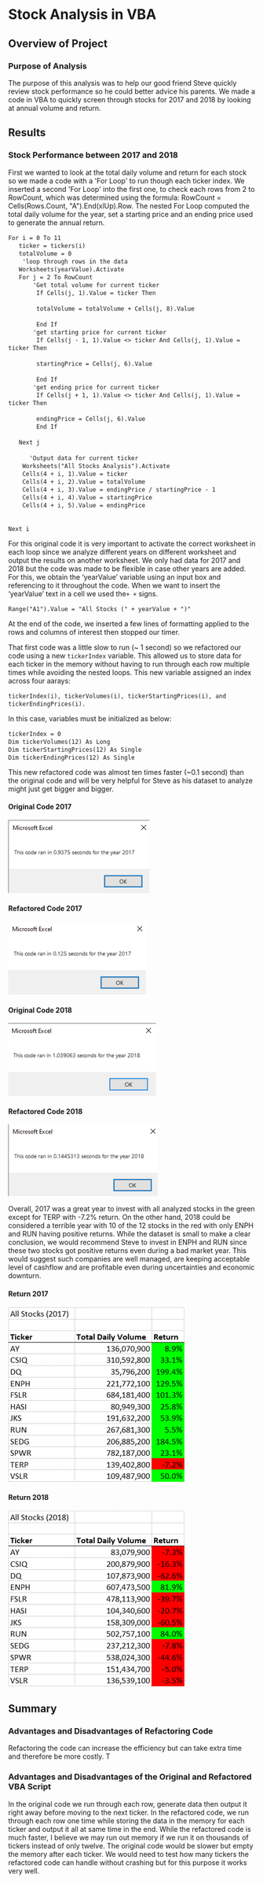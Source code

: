 # Stock Analysis in VBA

## Overview of Project

### Purpose of Analysis
The purpose of this analysis was to help our good friend Steve quickly review stock performance so he could better advice his parents. We made a code in VBA to quickly screen through stocks for 2017 and 2018 by looking at annual volume and return.

## Results

### Stock Performance between 2017 and 2018
First we wanted to look at the total daily volume and return for each stock so we made a code with a 'For Loop' to run though each ticker index. We inserted a second 'For Loop' into the first one, to check each rows from 2 to RowCount, which was determined using the formula: RowCount = Cells(Rows.Count, "A").End(xlUp).Row. The nested For Loop computed the total daily volume for the year, set a starting price and an ending price used to generate the annual return.
```
For i = 0 To 11
   ticker = tickers(i)
   totalVolume = 0
    'loop through rows in the data
   Worksheets(yearValue).Activate
   For j = 2 To RowCount
       'Get total volume for current ticker
        If Cells(j, 1).Value = ticker Then

        totalVolume = totalVolume + Cells(j, 8).Value

        End If
       'get starting price for current ticker
        If Cells(j - 1, 1).Value <> ticker And Cells(j, 1).Value = ticker Then

        startingPrice = Cells(j, 6).Value

        End If
       'get ending price for current ticker
        If Cells(j + 1, 1).Value <> ticker And Cells(j, 1).Value = ticker Then

        endingPrice = Cells(j, 6).Value
        End If

   Next j
   
      'Output data for current ticker
    Worksheets("All Stocks Analysis").Activate
    Cells(4 + i, 1).Value = ticker
    Cells(4 + i, 2).Value = totalVolume
    Cells(4 + i, 3).Value = endingPrice / startingPrice - 1
    Cells(4 + i, 4).Value = startingPrice
    Cells(4 + i, 5).Value = endingPrice
    
   
Next i
```

For this original code it is very important to activate the correct worksheet in each loop since we analyze different years on different worksheet and output the results on another worksheet. We only had data for 2017 and 2018 but the code was made to be flexible in case other years are added. For this, we obtain the ‘yearValue’ variable using an input box and referencing to it throughout the code. When we want to insert the ‘yearValue’ text in a cell we used the`+ +` signs. 
```
Range("A1").Value = "All Stocks (" + yearValue + ")"
```
At the end of the code, we inserted a few lines of formatting applied to the rows and columns of interest then stopped our timer.

That first code was a little slow to run (~ 1 second) so we refactored our code using a new `tickerIndex` variable. This allowed us to store data for each ticker in the memory without having to run through each row multiple times while avoiding the nested loops. This new variable assigned an index across four aarays: 
```
tickerIndex(i), tickerVolumes(i), tickerStartingPrices(i), and tickerEndingPrices(i).
```
In this case, variables must be initialized as below:
```
tickerIndex = 0
Dim tickerVolumes(12) As Long
Dim tickerStartingPrices(12) As Single
Dim tickerEndingPrices(12) As Single
```
This new refactored code was almost ten times faster (~0.1 second) than the original code and will be very helpful for Steve as his dataset to analyze might just get bigger and bigger. 

#### Original Code 2017
![Code1_2017](Resources/Code1_2017.png)
#### Refactored Code 2017
![VBA_Challenge_2017](Resources/VBA_Challenge_2017.png)
#### Original Code 2018
![Code1_2018](Resources/Code1_2018.png)
#### Refactored Code 2018
![VBA_Challenge_2018](Resources/VBA_Challenge_2018.png)



Overall, 2017 was a great year to invest with all analyzed stocks in the green except for TERP with -7.2% return. On the other hand, 2018 could be considered a terrible year with 10 of the 12 stocks in the red with only ENPH and RUN having positive returns. While the dataset is small to make a clear conclusion, we would recommend Steve to invest in ENPH and RUN since these two stocks got positive returns even during a bad market year. This would suggest such companies are well managed, are keeping acceptable level of cashflow and are profitable even during uncertainties and economic downturn. 

#### Return 2017
![Return_2017](Resources/Return_2017.png)
#### Return 2018
![Return_2018](Resources/Return_2018.png)

## Summary

### Advantages and Disadvantages of Refactoring Code
Refactoring the code can increase the efficiency but can take extra time and therefore be more costly. T

### Advantages and Disadvantages of the Original and Refactored VBA Script

In the original code we run through each row, generate data then output it right away before moving to the next ticker. In the refactored code, we run through each row one time while storing the data in the memory for each ticker and output it all at same time in the end. While the refactored code is much faster, I believe we may run out memory if we run it on thousands of tickers instead of only twelve. The original code would be slower but empty the memory after each ticker. We would need to test how many tickers the refactored code can handle without crashing but for this purpose it works very well.
